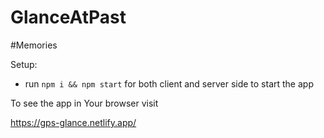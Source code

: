 # GlanceAtPast

#Memories


Setup:
- run ```npm i && npm start``` for both client and server side to start the app


To see the app in Your browser visit 

https://gps-glance.netlify.app/
